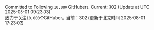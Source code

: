 Committed to Following `10,000` GitHubers. Current: <!-- FOLLOWING_COUNT -->302<!-- FOLLOWING_COUNT --> (Update at UTC <!-- LAST_UPDATED -->2025-08-01 09:23:03<!-- LAST_UPDATED -->)<br>
致力于关注`10,000`个GitHuber。当前：<!-- FOLLOWING_COUNT -->302<!-- FOLLOWING_COUNT --> (更新于北京时间 <!-- LAST_UPDATED_CST -->2025-08-01 17:23:03<!-- LAST_UPDATED_CST -->)
